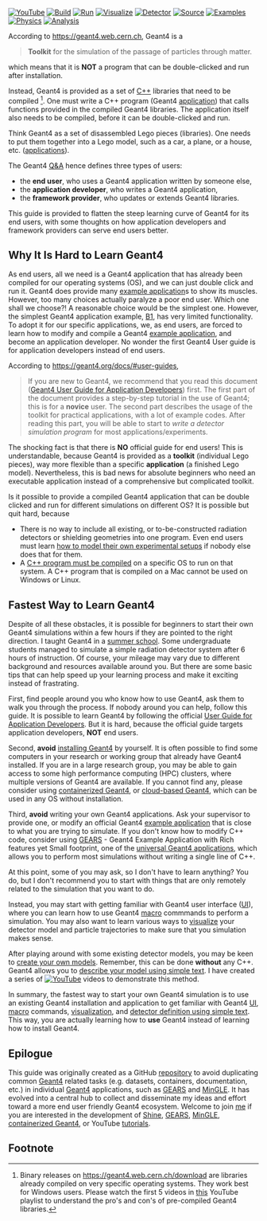 [![YouTube](https://img.shields.io/badge/You-Tube-red?style=flat)](https://www.youtube.com/@physino)
[![Build](https://img.shields.io/badge/Build-pink?style=flat)](build)
[![Run](https://img.shields.io/badge/Run-orange?style=flat)](run)
[![Visualize](https://img.shields.io/badge/Visualize-yellow?style=flat)](vis)
[![Detector](https://img.shields.io/badge/Detector-green?style=flat)](detector)
[![Source](https://img.shields.io/badge/Particle-cyan?style=flat)](source)
[![Examples](https://img.shields.io/badge/Examples-blue?style=flat)](examples)
[![Physics](https://img.shields.io/badge/Physics-magenta?style=flat)](physics)
[![Analysis](https://img.shields.io/badge/Analysis-purple?style=flat)](analysis)

According to <https://geant4.web.cern.ch>, Geant4 is a
> **Toolkit** for the simulation of the passage of particles through matter.

which means that it is **NOT** a program that can be double-clicked and run after installation.

Instead, Geant4 is provided as a set of [C++](build/cpp) libraries that need to be compiled [^1]. One must write a C++ program (Geant4 [application](examples)) that calls functions provided in the compiled Geant4 libraries. The application itself also needs to be compiled, before it can be double-clicked and run.

[^1]: Binary releases on <https://geant4.web.cern.ch/download> are libraries already compiled on very specific operating systems. They work best for Windows users. Please watch the first 5 videos in [this] YouTube playlist to understand the pro's and con's of pre-compiled Geant4 libraries.

[this]: https://www.youtube.com/playlist?list=PLw3G-vTgPrdB7cIYWEoCeIZrSePpefFEW

Think Geant4 as a set of disassembled Lego pieces (libraries). One needs to put them together into a Lego model, such as a car, a plane, or a house, etc. ([applications](examples)).

The Geant4 [Q&A] hence defines three types of users:

- the **end user**, who uses a Geant4 application written by someone else,
- the **application developer**, who writes a Geant4 application,
- the **framework provider**, who updates or extends Geant4 libraries.

This guide is provided to flatten the steep learning curve of Geant4 for its end users, with some thoughts on how application developers and framework providers can serve end users better.

[Q&A]: https://geant4-userdoc.web.cern.ch/UsersGuides/IntroductionToGeant4/html/IntroductionToG4.html#software-knowledge-required-to-use-the-geant4-toolkit

## Why It Is Hard to Learn Geant4

As end users, all we need is a Geant4 application that has already been compiled for our operating systems (OS), and we can just double click and run it. Geant4 does provide many [example application]s to show its muscles. However, too many choices actually paralyze a poor end user. Which one shall we choose?! A reasonable choice would be the simplest one. However, the simplest Geant4 application example, [B1][], has very limited functionality. To adopt it for our specific applications, we, as end users, are forced to learn how to modify and compile a Geant4 [example application], and become an application developer. No wonder the first Geant4 User guide is for application developers instead of end users.

[example application]: https://geant4-userdoc.web.cern.ch/UsersGuides/ForApplicationDeveloper/html/Examples/examples.html
[B1]: https://geant4-userdoc.web.cern.ch/UsersGuides/ForApplicationDeveloper/html/Examples/BasicCodes.html#exmpbasic-b1

According to <https://geant4.org/docs/#user-guides>,
> If you are new to Geant4, we recommend that you read this document ([Geant4 User Guide for Application Developers][guide]) first. The first part of the document provides a step-by-step tutorial in the use of Geant4; this is for a **novice** user. The second part describes the usage of the toolkit for practical applications, with a lot of example codes. After reading this part, you will be able to start to *write a detector simulation program* for most applications/experiments.

[guide]: https://geant4-userdoc.web.cern.ch/UsersGuides/ForApplicationDeveloper/html/index.html

The shocking fact is that there is **NO** official guide for end users! This is understandable, because Geant4 is provided as a **toolkit** (individual Lego pieces), way more flexible than a specific **application** (a finished Lego model). Nevertheless, this is bad news for absolute beginners who need an executable application instead of a comprehensive but complicated toolkit.

Is it possible to provide a compiled Geant4 application that can be double clicked and run for different simulations on different OS? It is possible but quit hard, because

- There is no way to include all existing, or to-be-constructed radiation detectors or shielding geometries into one program. Even end users must learn [how to model their own experimental setups](detector) if nobody else does that for them.
- A [C++ program must be compiled](build/cpp) on a specific OS to run on that system. A C++ program that is compiled on a Mac cannot be used on Windows or Linux.

## Fastest Way to Learn Geant4

Despite of all these obstacles, it is possible for beginners to start their own Geant4 simulations within a few hours if they are pointed to the right direction. I taught Geant4 in a [summer school](https://pire.gemadarc.org/education/school24). Some undergraduate students managed to simulate a simple radiation detector system after 6 hours of instruction. Of course, your mileage may vary due to different background and resources available around you. But there are some basic tips that can help speed up your learning process and make it exciting instead of frastrating.

First, find people around you who know how to use Geant4, ask them to walk you through the process. If nobody around you can help, follow this guide. It is possible to learn Geant4 by following the official [User Guide for Application Developers][guide]. But it is hard, because the official guide targets application developers, **NOT** end users.

Second, **avoid** [installing Geant4](build) by yourself. It is often possible to find some computers in your research or working group that already have Geant4 installed. If you are in a large research group, you may be able to gain access to some high performance computing (HPC) clusters, where multiple versions of Geant4 are available. If you cannot find any, please consider using [containerized Geant4](build/container), or [cloud-based Geant4](run), which can be used in any OS without installation.

Third, **avoid** writing your own Geant4 applications. Ask your supervisor to provide one, or modify an official Geant4 [example application] that is close to what you are trying to simulate. If you don't know how to modify C++ code, consider using [GEARS][] - Geant4 Example Application with Rich features yet Small footprint, one of the [universal Geant4 applications](https://youtu.be/3g9CkyBS31o), which allows you to perform most simulations without writing a single line of C++.

At this point, some of you may ask, so I don't have to learn anything? You do, but I don't recommend you to start with things that are only remotely related to the simulation that you want to do.

Instead, you may start with getting familiar with Geant4 user interface ([UI](run)), where you can learn how to use Geant4 [macro][] commmands to perform a simulation. You may also want to learn various ways to [visualize](vis) your detector model and particle trajectories to make sure that you simulation makes sense.

After playing around with some existing detector models, you may be keen to [create your own models](detector). Remember, this can be done **without** any C++. Geant4 allows you to [describe your model using simple text](detector). I have created a series of [![YouTube](https://img.shields.io/badge/You-Tube-red?style=flat)](https://www.youtube.com/playlist?list=PLw3G-vTgPrdBxXZo1UpOD_xVFSgM3hLn-) videos to demonstrate this method.

In summary, the fastest way to start your own Geant4 simulation is to use an existing Geant4 installation and application to get familiar with Geant4 [UI](run), [macro][] commands, [visualization](vis), and [detector definition using simple text](detector). This way, you are actually learning how to **use** Geant4 instead of learning how to install Geant4.

## Epilogue

This guide was originally created as a GitHub [repository] to avoid duplicating common [Geant4][] related tasks (e.g. datasets, containers, documentation, etc.) in individual [Geant4][] applications, such as [GEARS][] and [MinGLE][]. It has evolved into a central hub to collect and disseminate my ideas and effort toward a more end user friendly Geant4 ecosystem. Welcome to join [me][] if you are interested in the development of [Shine][], [GEARS][], [MinGLE][], [containerized Geant4](build/container), or YouTube [tutorials][].

## Footnote

[Geant4]: https://geant4.org
[GEARS]: https://github.com/jintonic/gears
[MinGLE]: https://github.com/jintonic/mingle
[repository]: https://github.com/jintonic/geant4
[me]: https://physino.xyz
[shine]: https://physino.xyz/shine
[tutorials]: https://www.youtube.com/@physino
[macro]: https://geant4-userdoc.web.cern.ch/UsersGuides/ForApplicationDeveloper/html/Control/commands.html
[CAD]: https://en.wikipedia.org/wiki/Computer-aided_design
